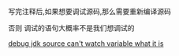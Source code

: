 写完注释后,如果想要调试源码,那么需要重新编译源码

否则 调试的语句大概率不是我们想调试的


[debug jdk source can't watch variable what it is](https://stackoverflow.com/questions/18255474/debug-jdk-source-cant-watch-variable-what-it-is)